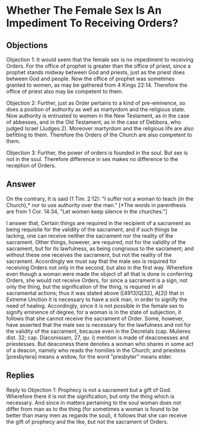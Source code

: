 # Whether The Female Sex Is An Impediment To Receiving Orders?

## Objections

Objection 1: It would seem that the female sex is no impediment to receiving Orders. For the office of prophet is greater than the office of priest, since a prophet stands midway between God and priests, just as the priest does between God and people. Now the office of prophet was sometimes granted to women, as may be gathered from 4 Kings 22:14. Therefore the office of priest also may be competent to them.

Objection 2: Further, just as Order pertains to a kind of pre-eminence, so does a position of authority as well as martyrdom and the religious state. Now authority is entrusted to women in the New Testament, as in the case of abbesses, and in the Old Testament, as in the case of Debbora, who judged Israel (Judges 2). Moreover martyrdom and the religious life are also befitting to them. Therefore the Orders of the Church are also competent to them.

Objection 3: Further, the power of orders is founded in the soul. But sex is not in the soul. Therefore difference in sex makes no difference to the reception of Orders.

## Answer

On the contrary, It is said (1 Tim. 2:12): "I suffer not a woman to teach (in the Church),* nor to use authority over the man." [*The words in parenthesis are from 1 Cor. 14:34, "Let women keep silence in the churches."]

I answer that, Certain things are required in the recipient of a sacrament as being requisite for the validity of the sacrament, and if such things be lacking, one can receive neither the sacrament nor the reality of the sacrament. Other things, however, are required, not for the validity of the sacrament, but for its lawfulness, as being congruous to the sacrament; and without these one receives the sacrament, but not the reality of the sacrament. Accordingly we must say that the male sex is required for receiving Orders not only in the second, but also in the first way. Wherefore even though a woman were made the object of all that is done in conferring Orders, she would not receive Orders, for since a sacrament is a sign, not only the thing, but the signification of the thing, is required in all sacramental actions; thus it was stated above ([4913]Q[32], A[2]) that in Extreme Unction it is necessary to have a sick man, in order to signify the need of healing. Accordingly, since it is not possible in the female sex to signify eminence of degree, for a woman is in the state of subjection, it follows that she cannot receive the sacrament of Order. Some, however, have asserted that the male sex is necessary for the lawfulness and not for the validity of the sacrament, because even in the Decretals (cap. Mulieres dist. 32; cap. Diaconissam, 27, qu. i) mention is made of deaconesses and priestesses. But deaconess there denotes a woman who shares in some act of a deacon, namely who reads the homilies in the Church; and priestess [presbytera] means a widow, for the word "presbyter" means elder.

## Replies

Reply to Objection 1: Prophecy is not a sacrament but a gift of God. Wherefore there it is not the signification, but only the thing which is necessary. And since in matters pertaining to the soul woman does not differ from man as to the thing (for sometimes a woman is found to be better than many men as regards the soul), it follows that she can receive the gift of prophecy and the like, but not the sacrament of Orders.